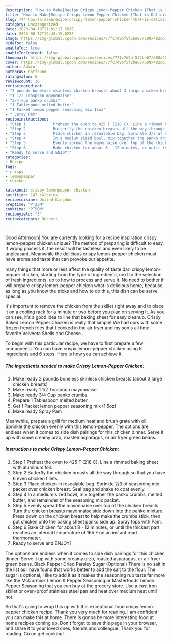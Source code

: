 ```yaml
---
description: "How to Make|Recipe Crispy Lemon-Pepper Chicken {That is Delicious"
title: "How to Make|Recipe Crispy Lemon-Pepper Chicken {That is Delicious"
slug: 744-how-to-makerecipe-crispy-lemon-pepper-chicken-that-is-delicious
category: Uncategorized
date: 2023-04-19T21:01:17.261Z
date: 2023-08-12T12:43:15.025Z
image: https://img-global.cpcdn.com/recipes/77fc7d9bf5f2be07/680x482cq70/crispy-lemon-pepper-chicken-recipe-main-photo.jpg
hideToc: false
enableToc: true
enableTocContent: false
thumbnail: https://img-global.cpcdn.com/recipes/77fc7d9bf5f2be07/680x482cq70/crispy-lemon-pepper-chicken-recipe-main-photo.jpg
cover: https://img-global.cpcdn.com/recipes/77fc7d9bf5f2be07/680x482cq70/crispy-lemon-pepper-chicken-recipe-main-photo.jpg
author: Admin
authorAv: notfound
ratingvalue: 5
reviewcount: 16
recipeingredient:
- "2 pounds boneless skinless chicken breasts about 3 large chicken breasts"
- "1 1/2 Teaspoon mayonnaise"
- "3/4 Cup panko crumbs"
- "1 Tablespoon melted butter"
- "1 Packet lemon pepper seasoning mix 15oz"
- " Spray Pam"
recipeinstructions:
- "Step 1            Preheat the oven to 425 F (218 C). Line a rimmed baking sheet with aluminum foil."
- "Step 2            Butterfly the chicken breasts all the way through so that you have 6 even chicken fillets."
- "Step 3            Place chicken in resealable bag. Sprinkle 2/3 of seasoning mix packet over chicken breast. Seal bag and shake to coat evenly."
- "Step 4            In a medium sized bowl, mix together the panko crumbs, melted butter, and remainder of the seasoning mix packet."
- "Step 5            Evenly spread the mayonnaise over top of the chicken breasts. Turn the chicken breasts mayonnaise side down into the panko mixture. Press down on the chicken breast to help make the crumbs stick, then put chicken onto the baking sheet panko side up. Spray tops with Pam."
- "Step 6            Bake chicken for about 8 - 12 minutes, or until the thickest part reaches an internal temperature of 165 F on an instant read thermometer."
- "Ready to serve and ENJOY!"
categories:
- Recipe
tags:
- crispy
- lemonpepper
- chicken

katakunci: crispy lemonpepper chicken 
nutrition: 147 calories
recipecuisine: United Kingdom
preptime: "PT25M"
cooktime: "PT50M"
recipeyield: "3"
recipecategory: Dessert

---
```



Good Afternoon| You are currently looking for a recipe inspiration crispy lemon-pepper chicken unique? The method of preparing is difficult to easy. If wrong process it, the result will be tasteless and even likely to be unpleasant. Meanwhile the delicious crispy lemon-pepper chicken must have aroma and taste that can provoke our appetite.






many things that more or less affect the quality of taste dari crispy lemon-pepper chicken, starting from the type of ingredients, next to the selection of fresh ingredients, up to how to process and serve it. No need to bother if will prepare crispy lemon-pepper chicken what is delicious home, because as long as you know the tricks and how to do this, this dish can be serve special.


It&#39;s important to remove the chicken from the skillet right away and to place it on a cooling rack for a minute or two before you plan on serving it. As you can see, it&#39;s a good idea to line that baking sheet for easy cleanup. Crispy Baked Lemon Pepper Chicken is really that simple! We had ours with some frozen french fries that I cooked in the air fryer and my son&#39;s all time favorite Velveeta Shells and Cheese..


To begin with this particular recipe, we have to first prepare a few components. You can have crispy lemon-pepper chicken using 6 ingredients and 6 steps. Here is how you can achieve it.

<!--inarticleads1-->

##### The ingredients needed to make Crispy Lemon-Pepper Chicken:

1. Make ready 2 pounds boneless skinless chicken breasts (about 3 large chicken breasts)
1. Make ready 1 1/2 Teaspoon mayonnaise
1. Make ready 3/4 Cup panko crumbs
1. Prepare 1 Tablespoon melted butter
1. Get 1 Packet lemon pepper seasoning mix (1.5oz)
1. Make ready  Spray Pam


Meanwhile, prepare a grill for medium heat and brush grate with oil. Sprinkle the chicken evenly with this lemon-pepper. The options are endless when it comes to side dish pairings for this chicken dinner. Serve it up with some creamy orzo, roasted asparagus, or air fryer green beans. 

<!--inarticleads2-->

##### Instructions to make Crispy Lemon-Pepper Chicken:

1. Step 1            Preheat the oven to 425 F (218 C). Line a rimmed baking sheet with aluminum foil.
1. Step 2            Butterfly the chicken breasts all the way through so that you have 6 even chicken fillets.
1. Step 3            Place chicken in resealable bag. Sprinkle 2/3 of seasoning mix packet over chicken breast. Seal bag and shake to coat evenly.
1. Step 4            In a medium sized bowl, mix together the panko crumbs, melted butter, and remainder of the seasoning mix packet.
1. Step 5            Evenly spread the mayonnaise over top of the chicken breasts. Turn the chicken breasts mayonnaise side down into the panko mixture. Press down on the chicken breast to help make the crumbs stick, then put chicken onto the baking sheet panko side up. Spray tops with Pam.
1. Step 6            Bake chicken for about 8 - 12 minutes, or until the thickest part reaches an internal temperature of 165 F on an instant read thermometer.
1. Ready to serve and ENJOY!

The options are endless when it comes to side dish pairings for this chicken dinner. Serve it up with some creamy orzo, roasted asparagus, or air fryer green beans. Black Pepper Dried Parsley Sugar (Optional) There is no salt in the list as I have found that works better to add the salt to the flour. The sugar is optional, I like to add it as it makes the seasoning rub taste far more like the McCormick Lemon &amp; Pepper Seasoning or Masterfoods Lemon Pepper Seasoning that you can buy at the grocery store. Use a cast iron skillet or oven-proof stainless steel pan and heat over medium heat until hot. 

So that's going to wrap this up with this exceptional food crispy lemon-pepper chicken recipe. Thank you very much for reading. I am confident you can make this at home. There is gonna be more interesting food at home recipes coming up. Don't forget to save this page in your browser, and share it to your loved ones, friends and colleague. Thank you for reading. Go on get cooking!
